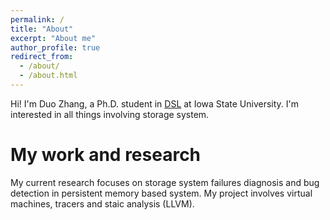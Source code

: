 ```yaml
---
permalink: /
title: "About"
excerpt: "About me"
author_profile: true
redirect_from: 
  - /about/
  - /about.html
---
```


Hi! I'm Duo Zhang, a Ph.D. student in [DSL](https://www.ece.iastate.edu/~mai/lab/dsl.html) at Iowa State University. I'm interested in all things involving storage system. 

My work and research
======
My current research focuses on storage system failures diagnosis and bug detection in persistent memory based system. My project involves virtual machines, tracers and staic analysis (LLVM).
